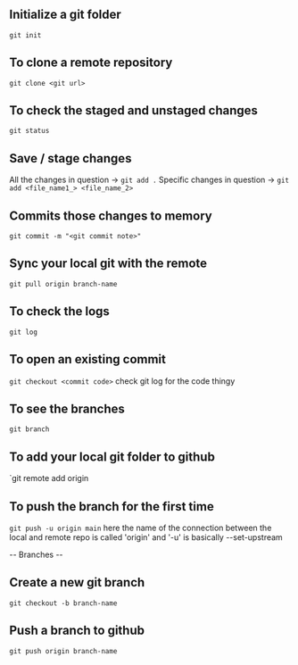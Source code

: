 ## Initialize a git folder
`git init`

## To clone a remote repository
`git clone <git url>`

## To check the staged and unstaged changes
`git status`

## Save / stage changes
All the changes in question -> `git add .`
Specific changes in question -> `git add <file_name1_> <file_name_2>`

## Commits those changes to memory
`git commit -m "<git commit note>"`

## Sync your local git with the remote
`git pull origin branch-name`

## To check the logs
`git log`

## To open an existing commit
`git checkout <commit code>` 
check git log for the code thingy

## To see the branches
`git branch`

## To add your local git folder to github
`git remote add origin <local-git-path>

## To push the branch for the first time
`git push -u origin main` 
here the name of the connection between the local and remote repo is called 'origin' and '-u' is basically --set-upstream

-- Branches --
## Create a new git branch
`git checkout -b branch-name`

## Push a branch to github
`git push origin branch-name`

